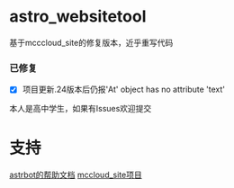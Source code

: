 # astro_websitetool

基于mcccloud_site的修复版本，近乎重写代码

### 已修复
- [x] 项目更新.24版本后仍报'At' object has no attribute 'text'

本人是高中学生，如果有Issues欢迎提交

# 支持

[astrbot的帮助文档](https://astrbot.soulter.top/center/docs/%E5%BC%80%E5%8F%91/%E6%8F%92%E4%BB%B6%E5%BC%80%E5%8F%91/
) [mccloud_site项目](https://github.com/MCYUNIDC/mccloud_site)
